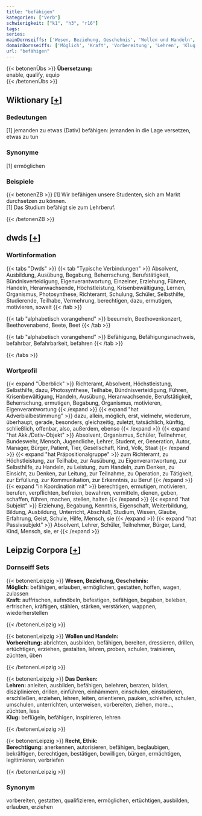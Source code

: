 ```yaml
---
title: "befähigen"
kategorien: ["Verb"]
schwierigkeit: ["k1", "h3", "r16"]
tags:
series:
mainDornseiffs: ['Wesen, Beziehung, Geschehnis', 'Wollen und Handeln', 'Das Denken', 'Recht, Ethik']
domainDornseiffs: ['Möglich', 'Kraft', 'Vorbereitung', 'Lehren', 'Klug', 'Berechtigung']
url: "befähigen"
---
```


{{< betonenÜbs >}}
**Übersetzung:**  
enable, qualify, equip  
{{< /betonenÜbs >}}

## Wiktionary [[+](https://de.wiktionary.org/wiki/befähigen)]

### Bedeutungen
[1] jemanden zu etwas (Dativ) befähigen: jemanden in die Lage versetzen, etwas zu tun  

### Synonyme
[1] ermöglichen  

### Beispiele
{{< betonenZB >}}
[1] Wir befähigen unsere Studenten, sich am Markt durchsetzen zu können.  
[1] Das Studium befähigt sie zum Lehrberuf.  

{{< /betonenZB >}}


## dwds [[+](https://www.dwds.de/wb/befähigen)]

### Wortinformation
{{< tabs "Dwds" >}}
{{< tab "Typische Verbindungen" >}}
Absolvent, Ausbildung, Ausübung, Begabung, Beherrschung, Berufstätigkeit, Bündnisverteidigung, Eigenverantwortung, Einzelner, Erziehung, Führen, Handeln, Heranwachsende, Höchstleistung, Krisenbewältigung, Lernen, Organismus, Photosynthese, Richteramt, Schulung, Schüler, Selbsthilfe, Studierende, Teilhabe, Vermehrung, berechtigen, dazu, ermutigen, motivieren, soweit
{{< /tab >}}

{{< tab "alphabetisch vorangehend" >}}
beeumeln, Beethovenkonzert, Beethovenabend, Beete, Beet
{{< /tab >}}

{{< tab "alphabetisch vorangehend" >}}
Befähigung, Befähigungsnachweis, befahrbar, Befahrbarkeit, befahren
{{< /tab >}}

{{< /tabs >}}

### Wortprofil
{{< expand "Überblick" >}} Richteramt, Absolvent, Höchstleistung, Selbsthilfe, dazu, Photosynthese, Teilhabe, Bündnisverteidigung, Führen, Krisenbewältigung, Handeln, Ausübung, Heranwachsende, Berufstätigkeit, Beherrschung, ermutigen, Begabung, Organismus, motivieren, Eigenverantwortung {{< /expand >}}
{{< expand "hat Adverbialbestimmung" >}} dazu, allein, möglich, erst, vielmehr, wiederum, überhaupt, gerade, besonders, gleichzeitig, zuletzt, tatsächlich, künftig, schließlich, offenbar, also, außerdem, ebenso {{< /expand >}}
{{< expand "hat Akk./Dativ-Objekt" >}} Absolvent, Organismus, Schüler, Teilnehmer, Bundeswehr, Mensch, Jugendliche, Lehrer, Student, er, Generation, Autor, Manager, Bürger, Patient, Tier, Gesellschaft, Kind, Volk, Staat {{< /expand >}}
{{< expand "hat Präpositionalgruppe" >}} zum Richteramt, zu Höchstleistung, zur Teilhabe, zur Ausübung, zu Eigenverantwortung, zur Selbsthilfe, zu Handeln, zu Leistung, zum Handeln, zum Denken, zu Einsicht, zu Denken, zur Leitung, zur Teilnahme, zu Operation, zu Tätigkeit, zur Erfüllung, zur Kommunikation, zur Erkenntnis, zu Beruf {{< /expand >}}
{{< expand "in Koordination mit" >}} berechtigen, ermutigen, motivieren, berufen, verpflichten, befreien, bewahren, vermitteln, dienen, geben, schaffen, führen, machen, stellen, halten {{< /expand >}}
{{< expand "hat Subjekt" >}} Erziehung, Begabung, Kenntnis, Eigenschaft, Weiterbildung, Bildung, Ausbildung, Unterricht, Abschluß, Studium, Wissen, Glaube, Erfahrung, Geist, Schule, Hilfe, Mensch, sie {{< /expand >}}
{{< expand "hat Passivsubjekt" >}} Absolvent, Lehrer, Schüler, Teilnehmer, Bürger, Land, Kind, Mensch, sie, er {{< /expand >}}

## Leipzig Corpora [[+](https://corpora.uni-leipzig.de/en/res?word=befähigen&corpusId=deu_newscrawl-public_2018)]

### Dornseiff Sets
{{< betonenLeipzig >}}
**Wesen, Beziehung, Geschehnis:**  
**Möglich:** befähigen, erlauben, ermöglichen, gestatten, hoffen, wagen, zulassen  
**Kraft:** auffrischen, aufmöbeln, befestigen, befähigen, begaben, beleben, erfrischen, kräftigen, stählen, stärken, verstärken, wappnen, wiederherstellen  

{{< /betonenLeipzig >}}


{{< betonenLeipzig >}}
**Wollen und Handeln:**  
**Vorbereitung:** abrichten, ausbilden, befähigen, bereiten, dressieren, drillen, ertüchtigen, erziehen, gestalten, lehren, proben, schulen, trainieren, züchten, üben  

{{< /betonenLeipzig >}}


{{< betonenLeipzig >}}
**Das Denken:**  
**Lehren:** anleiten, ausbilden, befähigen, belehren, beraten, bilden, disziplinieren, drillen, einführen, einhämmern, einschulen, einstudieren, erschließen, erziehen, lehren, leiten, orientieren, pauken, schleifen, schulen, umschulen, unterrichten, unterweisen, vorbereiten, ziehen, more..., züchten, less  
**Klug:** beflügeln, befähigen, inspirieren, lehren  

{{< /betonenLeipzig >}}


{{< betonenLeipzig >}}
**Recht, Ethik:**  
**Berechtigung:** anerkennen, autorisieren, befähigen, beglaubigen, bekräftigen, berechtigen, bestätigen, bewilligen, bürgen, ermächtigen, legitimieren, verbriefen  

{{< /betonenLeipzig >}}

### Synonym
vorbereiten, gestatten, qualifizieren, ermöglichen, ertüchtigen, ausbilden, erlauben, erziehen

